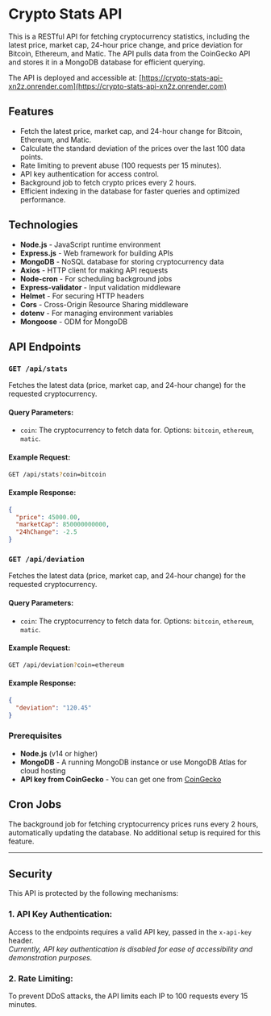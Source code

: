 # Crypto Stats API

This is a RESTful API for fetching cryptocurrency statistics, including the latest price, market cap, 24-hour price change, and price deviation for Bitcoin, Ethereum, and Matic. The API pulls data from the CoinGecko API and stores it in a MongoDB database for efficient querying.

The API is deployed and accessible at: [https://crypto-stats-api-xn2z.onrender.com](https://crypto-stats-api-xn2z.onrender.com)


## Features

- Fetch the latest price, market cap, and 24-hour change for Bitcoin, Ethereum, and Matic.
- Calculate the standard deviation of the prices over the last 100 data points.
- Rate limiting to prevent abuse (100 requests per 15 minutes).
- API key authentication for access control.
- Background job to fetch crypto prices every 2 hours.
- Efficient indexing in the database for faster queries and optimized performance.

## Technologies

- **Node.js** - JavaScript runtime environment
- **Express.js** - Web framework for building APIs
- **MongoDB** - NoSQL database for storing cryptocurrency data
- **Axios** - HTTP client for making API requests
- **Node-cron** - For scheduling background jobs
- **Express-validator** - Input validation middleware
- **Helmet** - For securing HTTP headers
- **Cors** - Cross-Origin Resource Sharing middleware
- **dotenv** - For managing environment variables
- **Mongoose** - ODM for MongoDB

## API Endpoints

### `GET /api/stats`

Fetches the latest data (price, market cap, and 24-hour change) for the requested cryptocurrency.

#### Query Parameters:
- `coin`: The cryptocurrency to fetch data for. Options: `bitcoin`, `ethereum`, `matic`.

#### Example Request:
```bash
GET /api/stats?coin=bitcoin
```

#### Example Response:
```json
{
  "price": 45000.00,
  "marketCap": 850000000000,
  "24hChange": -2.5
}
```

### `GET /api/deviation`

Fetches the latest data (price, market cap, and 24-hour change) for the requested cryptocurrency.

#### Query Parameters:
- `coin`: The cryptocurrency to fetch data for. Options: `bitcoin`, `ethereum`, `matic`.

#### Example Request:
```bash
GET /api/deviation?coin=ethereum
```

#### Example Response:
```json
{
  "deviation": "120.45"
}
```

### Prerequisites
- **Node.js** (v14 or higher)
- **MongoDB** - A running MongoDB instance or use MongoDB Atlas for cloud hosting
- **API key from CoinGecko** - You can get one from [CoinGecko](https://www.coingecko.com/en/api)

## Cron Jobs

The background job for fetching cryptocurrency prices runs every 2 hours, automatically updating the database. No additional setup is required for this feature.

---

## Security

This API is protected by the following mechanisms:

### 1. **API Key Authentication**:
Access to the endpoints requires a valid API key, passed in the `x-api-key` header.  
*Currently, API key authentication is disabled for ease of accessibility and demonstration purposes.*


### 2. **Rate Limiting**:
To prevent DDoS attacks, the API limits each IP to 100 requests every 15 minutes.
